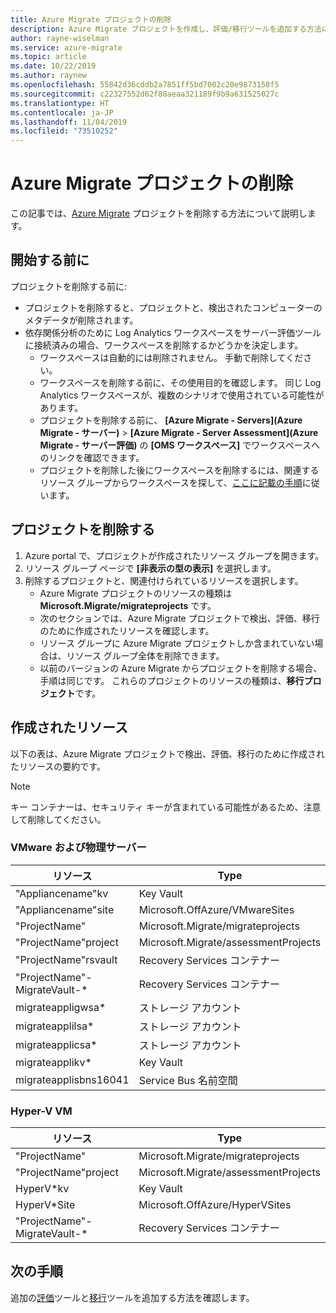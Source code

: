 ```yaml
---
title: Azure Migrate プロジェクトの削除
description: Azure Migrate プロジェクトを作成し、評価/移行ツールを追加する方法について説明します。
author: rayne-wiselman
ms.service: azure-migrate
ms.topic: article
ms.date: 10/22/2019
ms.author: raynew
ms.openlocfilehash: 55842d36cddb2a7851ff5bd7002c20e9873158f5
ms.sourcegitcommit: c22327552d62f88aeaa321189f9b9a631525027c
ms.translationtype: HT
ms.contentlocale: ja-JP
ms.lasthandoff: 11/04/2019
ms.locfileid: "73510252"
---
```

# <a name="delete-an-azure-migrate-project"></a>Azure Migrate プロジェクトの削除

この記事では、[Azure Migrate](migrate-overview.md) プロジェクトを削除する方法について説明します。


## <a name="before-you-start"></a>開始する前に

プロジェクトを削除する前に:

- プロジェクトを削除すると、プロジェクトと、検出されたコンピューターのメタデータが削除されます。
- 依存関係分析のために Log Analytics ワークスペースをサーバー評価ツールに接続済みの場合、ワークスペースを削除するかどうかを決定します。 
    - ワークスペースは自動的には削除されません。 手動で削除してください。
    - ワークスペースを削除する前に、その使用目的を確認します。 同じ Log Analytics ワークスペースが、複数のシナリオで使用されている可能性があります。
    - プロジェクトを削除する前に、 **[Azure Migrate - Servers]\(Azure Migrate - サーバー\)**  >  **[Azure Migrate - Server Assessment]\(Azure Migrate - サーバー評価\)** の **[OMS ワークスペース]** でワークスペースへのリンクを確認できます。
    - プロジェクトを削除した後にワークスペースを削除するには、関連するリソース グループからワークスペースを探して、[ここに記載の手順](../azure-monitor/platform/delete-workspace.md)に従います。


## <a name="delete-a-project"></a>プロジェクトを削除する


1. Azure portal で、プロジェクトが作成されたリソース グループを開きます。
2. リソース グループ ページで **[非表示の型の表示]** を選択します。
3. 削除するプロジェクトと、関連付けられているリソースを選択します。
    - Azure Migrate プロジェクトのリソースの種類は **Microsoft.Migrate/migrateprojects** です。
    - 次のセクションでは、Azure Migrate プロジェクトで検出、評価、移行のために作成されたリソースを確認します。
    - リソース グループに Azure Migrate プロジェクトしか含まれていない場合は、リソース グループ全体を削除できます。
    - 以前のバージョンの Azure Migrate からプロジェクトを削除する場合、手順は同じです。 これらのプロジェクトのリソースの種類は、**移行プロジェクト**です。


## <a name="created-resources"></a>作成されたリソース

以下の表は、Azure Migrate プロジェクトで検出、評価、移行のために作成されたリソースの要約です。

> [!NOTE]
> キー コンテナーは、セキュリティ キーが含まれている可能性があるため、注意して削除してください。

### <a name="vmwarephysical-server"></a>VMware および物理サーバー

**リソース** | **Type**
--- | ---
"Appliancename"kv | Key Vault
"Appliancename"site | Microsoft.OffAzure/VMwareSites
"ProjectName" | Microsoft.Migrate/migrateprojects
"ProjectName"project | Microsoft.Migrate/assessmentProjects
"ProjectName"rsvault | Recovery Services コンテナー
"ProjectName"-MigrateVault-* | Recovery Services コンテナー
migrateappligwsa* | ストレージ アカウント
migrateapplilsa* | ストレージ アカウント
migrateapplicsa* | ストレージ アカウント
migrateapplikv* | Key Vault
migrateapplisbns16041 | Service Bus 名前空間

### <a name="hyper-v-vm"></a>Hyper-V VM 

**リソース** | **Type**
--- | ---
"ProjectName" | Microsoft.Migrate/migrateprojects
"ProjectName"project | Microsoft.Migrate/assessmentProjects
HyperV*kv | Key Vault
HyperV*Site | Microsoft.OffAzure/HyperVSites
"ProjectName"-MigrateVault-* | Recovery Services コンテナー


## <a name="next-steps"></a>次の手順

追加の[評価](how-to-assess.md)ツールと[移行](how-to-migrate.md)ツールを追加する方法を確認します。 

